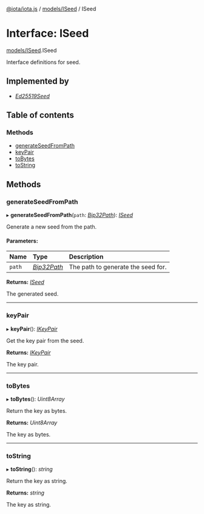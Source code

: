 [@iota/iota.js](../README.md) / [models/ISeed](../modules/models_iseed.md) / ISeed

# Interface: ISeed

[models/ISeed](../modules/models_iseed.md).ISeed

Interface definitions for seed.

## Implemented by

* [*Ed25519Seed*](../classes/seedtypes_ed25519seed.ed25519seed.md)

## Table of contents

### Methods

- [generateSeedFromPath](models_iseed.iseed.md#generateseedfrompath)
- [keyPair](models_iseed.iseed.md#keypair)
- [toBytes](models_iseed.iseed.md#tobytes)
- [toString](models_iseed.iseed.md#tostring)

## Methods

### generateSeedFromPath

▸ **generateSeedFromPath**(`path`: [*Bip32Path*](../classes/crypto_bip32path.bip32path.md)): [*ISeed*](models_iseed.iseed.md)

Generate a new seed from the path.

#### Parameters:

| Name | Type | Description |
| :------ | :------ | :------ |
| `path` | [*Bip32Path*](../classes/crypto_bip32path.bip32path.md) | The path to generate the seed for. |

**Returns:** [*ISeed*](models_iseed.iseed.md)

The generated seed.

___

### keyPair

▸ **keyPair**(): [*IKeyPair*](models_ikeypair.ikeypair.md)

Get the key pair from the seed.

**Returns:** [*IKeyPair*](models_ikeypair.ikeypair.md)

The key pair.

___

### toBytes

▸ **toBytes**(): *Uint8Array*

Return the key as bytes.

**Returns:** *Uint8Array*

The key as bytes.

___

### toString

▸ **toString**(): *string*

Return the key as string.

**Returns:** *string*

The key as string.

